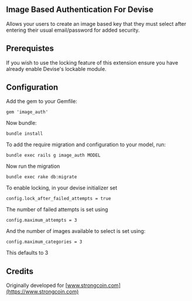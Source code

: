 ## Image Based Authentication For Devise

Allows your users to create an image based key that they must select after entering their usual email/password for added security.

## Prerequistes

If you wish to use the locking feature of this extension ensure you have already enable Devise's lockable module.

## Configuration

Add the gem to your Gemfile:

    gem 'image_auth'

Now bundle:

    bundle install

To add the require migration and configuration to your model, run:

    bundle exec rails g image_auth MODEL

Now run the migration

    bundle exec rake db:migrate

To enable locking, in your devise initializer set

    config.lock_after_failed_attempts = true

The number of failed attempts is set using

    config.maximum_attempts = 3

And the number of images available to select is set using:

    config.maximum_categories = 3

This defaults to 3

## Credits

Originally developed for [www.strongcoin.com](https://www.strongcoin.com)